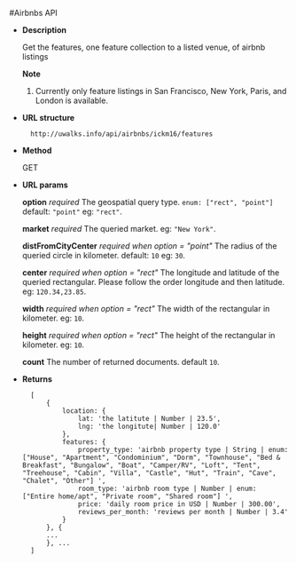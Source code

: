 #Airbnbs API

* **Description**

  Get the features, one feature collection to a listed venue, of airbnb listings

  **Note**

  1. Currently only feature listings in San Francisco, New York, Paris, and London is available.

* **URL structure**

        http://uwalks.info/api/airbnbs/ickm16/features

* **Method**

  GET

* **URL params**

  **option** *required* The geospatial query type. `enum: ["rect", "point"]` default: `"point"` eg: `"rect"`.
  
  **market** *required* The queried market. eg: `"New York"`.
  
  **distFromCityCenter** *required when option = "point"* The radius of the queried circle in kilometer. default: `10` eg: `30`.
  
  **center** *required when option = "rect"* The longitude and latitude of the queried rectangular. Please follow the order longitude and then latitude. eg: `120.34,23.85`.
  
  **width** *required when option = "rect"* The width of the rectangular in kilometer. eg: `10`.
  
  **height** *required when option = "rect"* The height of the rectangular in kilometer. eg: `10`.
  
  **count** The number of returned documents. default `10`.


* **Returns**

		[
			{
				location: {
					lat: 'the latitute | Number | 23.5',
					lng: 'the longitute| Number | 120.0'
				},
				features: {
					property_type: 'airbnb property type | String | enum: ["House", "Apartment", "Condominium", "Dorm", "Townhouse", "Bed & Breakfast", "Bungalow", "Boat", "Camper/RV", "Loft", "Tent", "Treehouse", "Cabin", "Villa", "Castle", "Hut", "Train", "Cave", "Chalet", "Other"] ',
					room_type: 'airbnb room type | Number | enum: ["Entire home/apt", "Private room", "Shared room"] ',
					price: 'daily room price in USD | Number | 300.00',
					reviews_per_month: 'reviews per month | Number | 3.4'
				}
			}, {
			...
			}, ...
		]